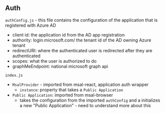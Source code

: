 ## Auth ##
`authConfig.js` - this file contains the configuration of the application that is registered with Azure AD
- client id: the application id from the AD app registration 
- authority: login.microsoft.com/ the tenant id of the AD owning Azure tenant 
- redirectURI: where the authenticated user is redirected after they are authenticated 
- scopes: what the user is authorized to do
- graphMeEndpoint: national microsoft graph api 


`index.js`
- `MsalProvider` - imported from msal-react, application auth wrapper 
  - `instance`: property that takes a `Public Application`
- `Public Application`: imported from msal-browser
  - takes the configuration from the imported `authConfig` and a initializes a new "Public Application" - need to understand more about this  